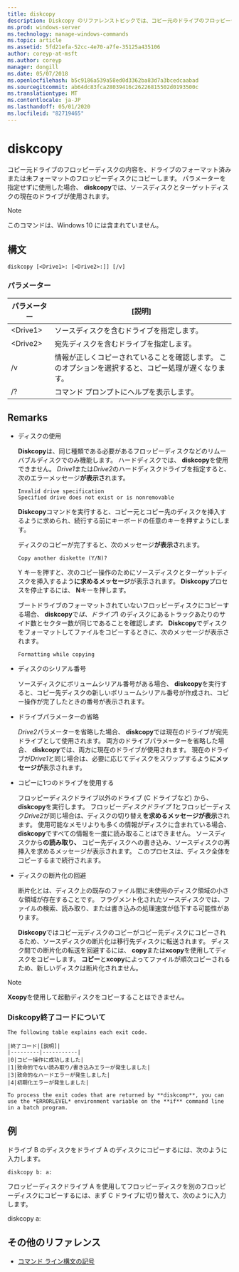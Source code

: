```yaml
---
title: diskcopy
description: Diskcopy のリファレンストピックでは、コピー元のドライブのフロッピーディスクの内容を、ドライブのフォーマット済みまたは未フォーマットのフロッピーディスクにコピーします。
ms.prod: windows-server
ms.technology: manage-windows-commands
ms.topic: article
ms.assetid: 5fd21efa-52cc-4e70-a7fe-35125a435106
author: coreyp-at-msft
ms.author: coreyp
manager: dongill
ms.date: 05/07/2018
ms.openlocfilehash: b5c9186a539a58ed0d3362ba83d7a3bcedcaabad
ms.sourcegitcommit: ab64dc83fca28039416c26226815502d0193500c
ms.translationtype: MT
ms.contentlocale: ja-JP
ms.lasthandoff: 05/01/2020
ms.locfileid: "82719465"
---
```

# <a name="diskcopy"></a>diskcopy

コピー元ドライブのフロッピーディスクの内容を、ドライブのフォーマット済みまたは未フォーマットのフロッピーディスクにコピーします。 パラメーターを指定せずに使用した場合、 **diskcopy**では、ソースディスクとターゲットディスクの現在のドライブが使用されます。



> [!NOTE]
> このコマンドは、Windows 10 には含まれていません。

## <a name="syntax"></a>構文

```
diskcopy [<Drive1>: [<Drive2>:]] [/v]
```

### <a name="parameters"></a>パラメーター

|パラメーター|[説明]|
|---------|-----------|
|\<Drive1>|ソースディスクを含むドライブを指定します。|
|\<Drive2>|宛先ディスクを含むドライブを指定します。|
|/v|情報が正しくコピーされていることを確認します。 このオプションを選択すると、コピー処理が遅くなります。|
|/?|コマンド プロンプトにヘルプを表示します。|

## <a name="remarks"></a>Remarks

-   ディスクの使用

    **Diskcopy**は、同じ種類である必要があるフロッピーディスクなどのリムーバブルディスクでのみ機能します。 ハードディスクでは、 **diskcopy**を使用できません。 *Drive1*または*Drive2*のハードディスクドライブを指定すると、次のエラーメッセージ**が表示さ**れます。  
    ```
    Invalid drive specification
    Specified drive does not exist or is nonremovable
    ```  
    **Diskcopy**コマンドを実行すると、コピー元とコピー先のディスクを挿入するように求められ、続行する前にキーボードの任意のキーを押すようにします。

    ディスクのコピーが完了すると、次のメッセージ**が表示さ**れます。  
    ```
    Copy another diskette (Y/N)?
    ```  
    Y キーを押すと、次のコピー操作のためにソースディスクとターゲットディスクを挿入するよう**に求めるメッセージ**が表示されます。 **Diskcopy**プロセスを停止するには、 **N**キーを押します。

    ブートドライブのフォーマットされていないフロッピーディスクにコピーする場合、 **diskcopy**で*は、ドライブ*1 のディスクにあるトラックあたりのサイド数とセクター数が同じであることを確認し*ます。* **Diskcopy**でディスクをフォーマットしてファイルをコピーするときに、次のメッセージが表示されます。  
    ```
    Formatting while copying
    ```  
-   ディスクのシリアル番号

    ソースディスクにボリュームシリアル番号がある場合、 **diskcopy**を実行すると、コピー先ディスクの新しいボリュームシリアル番号が作成され、コピー操作が完了したときの番号が表示されます。
-   ドライブパラメーターの省略

    *Drive2*パラメーターを省略した場合、 **diskcopy**では現在のドライブが宛先ドライブとして使用されます。 両方のドライブパラメーターを省略した場合、 **diskcopy**では、両方に現在のドライブが使用されます。 現在のドライブが*Drive1*と同じ場合は、必要に応じてディスクをスワップするよう**にメッセージが**表示されます。
-   コピーに1つのドライブを使用する

    フロッピーディスクドライブ以外のドライブ (C ドライブなど) から、 **diskcopy**を実行します。 フロッピー*ディスクドライブ 1*とフロッピーディスク*Drive2*が同じ場合は、ディスクの切り替え**を求めるメッセージが表示**されます。 使用可能なメモリよりも多くの情報がディスクに含まれている場合、 **diskcopy**ですべての情報を一度に読み取ることはできません。 ソースディスクから**の読み取り、** コピー先ディスクへの書き込み、ソースディスクの再挿入を求めるメッセージが表示されます。 このプロセスは、ディスク全体をコピーするまで続行されます。
-   ディスクの断片化の回避

    断片化とは、ディスク上の既存のファイル間に未使用のディスク領域の小さな領域が存在することです。 フラグメント化されたソースディスクでは、ファイルの検索、読み取り、または書き込みの処理速度が低下する可能性があります。

    **Diskcopy**ではコピー元ディスクのコピーがコピー先ディスクにコピーされるため、ソースディスクの断片化は移行先ディスクに転送されます。 ディスク間での断片化の転送を回避するには、 **copy**または**xcopy**を使用してディスクをコピーします。 **コピー**と**xcopy**によってファイルが順次コピーされるため、新しいディスクは断片化されません。

> [!NOTE]
> **Xcopy**を使用して起動ディスクをコピーすることはできません。

### <a name="understanding-diskcopy-exit-codes"></a>**Diskcopy**終了コードについて

    The following table explains each exit code.
    
    |終了コード|[説明]|
    |---------|-----------|
    |0|コピー操作に成功しました|
    |1|致命的でない読み取り/書き込みエラーが発生しました|
    |3|致命的なハードエラーが発生しました|
    |4|初期化エラーが発生しました|

    To process the exit codes that are returned by **diskcomp**, you can use the *ERRORLEVEL* environment variable on the **if** command line in a batch program.

## <a name="examples"></a>例

ドライブ B のディスクをドライブ A のディスクにコピーするには、次のように入力します。
```
diskcopy b: a:
```
フロッピーディスクドライブ A を使用してフロッピーディスクを別のフロッピーディスクにコピーするには、まず C ドライブに切り替えて、次のように入力します。

diskcopy a:

## <a name="additional-references"></a>その他のリファレンス

- [コマンド ライン構文の記号](command-line-syntax-key.md)